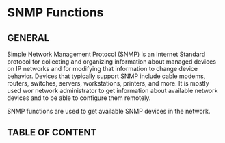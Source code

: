 # SNMP Functions

## GENERAL

Simple Network Management Protocol (SNMP) is an Internet Standard protocol for collecting and organizing information about managed devices on IP networks and for modifying that information to change device behavior. Devices that typically support SNMP include cable modems, routers, switches, servers, workstations, printers, and more. It is mostly used wor network administrator to get information about available network devices and to be able to configure them remotely.

SNMP functions are used to get available SNMP devices in the network.

## TABLE OF CONTENT
